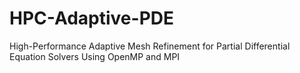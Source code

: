 # HPC-Adaptive-PDE
High-Performance Adaptive Mesh Refinement for Partial Differential Equation Solvers Using OpenMP and MPI
